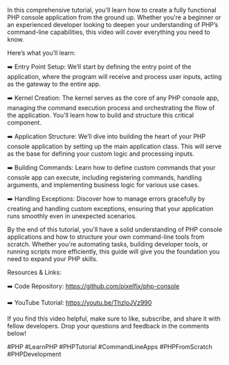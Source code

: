 In this comprehensive tutorial, you'll learn how to create a fully functional PHP console application from the ground up. Whether you're a beginner or an experienced developer looking to deepen your understanding of PHP’s command-line capabilities, this video will cover everything you need to know.

Here’s what you’ll learn:

➡️ Entry Point Setup: We’ll start by defining the entry point of the application, where the program will receive and process user inputs, acting as the gateway to the entire app.

➡️ Kernel Creation: The kernel serves as the core of any PHP console app, managing the command execution process and orchestrating the flow of the application. You'll learn how to build and structure this critical component.

➡️ Application Structure: We’ll dive into building the heart of your PHP console application by setting up the main application class. This will serve as the base for defining your custom logic and processing inputs.

➡️ Building Commands: Learn how to define custom commands that your console app can execute, including registering commands, handling arguments, and implementing business logic for various use cases.

➡️ Handling Exceptions: Discover how to manage errors gracefully by creating and handling custom exceptions, ensuring that your application runs smoothly even in unexpected scenarios.

By the end of this tutorial, you'll have a solid understanding of PHP console applications and how to structure your own command-line tools from scratch. Whether you're automating tasks, building developer tools, or running scripts more efficiently, this guide will give you the foundation you need to expand your PHP skills.

Resources & Links:

➡️ Code Repository: https://github.com/pixelfix/php-console

➡️ YouTube Tutorial: https://youtu.be/ThzloJVz990

If you find this video helpful, make sure to like, subscribe, and share it with fellow developers. Drop your questions and feedback in the comments below!

#PHP #LearnPHP #PHPTutorial #CommandLineApps #PHPFromScratch #PHPDevelopment

